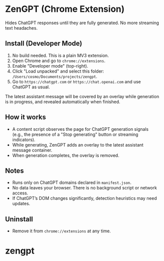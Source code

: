 # ZenGPT (Chrome Extension)

Hides ChatGPT responses until they are fully generated. No more streaming text headaches.

## Install (Developer Mode)

1. No build needed. This is a plain MV3 extension.
2. Open Chrome and go to `chrome://extensions`.
3. Enable "Developer mode" (top-right).
4. Click "Load unpacked" and select this folder: `/Users/cosmo/Documents/projects/zengpt`.
5. Go to `https://chatgpt.com` or `https://chat.openai.com` and use ChatGPT as usual.

The latest assistant message will be covered by an overlay while generation is in progress, and revealed automatically when finished.

## How it works

- A content script observes the page for ChatGPT generation signals (e.g., the presence of a "Stop generating" button or streaming indicators).
- While generating, ZenGPT adds an overlay to the latest assistant message container.
- When generation completes, the overlay is removed.

## Notes

- Runs only on ChatGPT domains declared in `manifest.json`.
- No data leaves your browser. There is no background script or network access.
- If ChatGPT’s DOM changes significantly, detection heuristics may need updates.

## Uninstall

- Remove it from `chrome://extensions` at any time.
# zengpt

